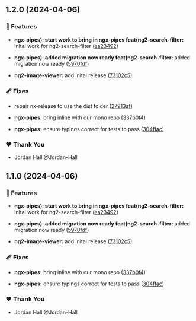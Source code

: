 ## 1.2.0 (2024-04-06)


### 🚀 Features

- **ngx-pipes): start work to bring in ngx-pipes feat(ng2-search-filter:** inital work for ng2-search-filter ([ea23492](https://github.com/danielglejzner/ngx-maintenance/commit/ea23492))

- **ngx-pipes): added migration now ready feat(ng2-search-filter:** added migration now ready ([5970fdf](https://github.com/danielglejzner/ngx-maintenance/commit/5970fdf))

- **ng2-image-viewer:** add inital release ([73102c5](https://github.com/danielglejzner/ngx-maintenance/commit/73102c5))


### 🩹 Fixes

- repair nx-release to use the dist folder ([27913af](https://github.com/danielglejzner/ngx-maintenance/commit/27913af))

- **ngx-pipes:** bring inline with our mono repo ([337b0f4](https://github.com/danielglejzner/ngx-maintenance/commit/337b0f4))

- **ngx-pipes:** ensure typings correct for tests to pass ([304ffac](https://github.com/danielglejzner/ngx-maintenance/commit/304ffac))


### ❤️  Thank You

- Jordan Hall @Jordan-Hall

## 1.1.0 (2024-04-06)


### 🚀 Features

- **ngx-pipes): start work to bring in ngx-pipes feat(ng2-search-filter:** inital work for ng2-search-filter ([ea23492](https://github.com/danielglejzner/ngx-maintenance/commit/ea23492))

- **ngx-pipes): added migration now ready feat(ng2-search-filter:** added migration now ready ([5970fdf](https://github.com/danielglejzner/ngx-maintenance/commit/5970fdf))

- **ng2-image-viewer:** add inital release ([73102c5](https://github.com/danielglejzner/ngx-maintenance/commit/73102c5))


### 🩹 Fixes

- **ngx-pipes:** bring inline with our mono repo ([337b0f4](https://github.com/danielglejzner/ngx-maintenance/commit/337b0f4))

- **ngx-pipes:** ensure typings correct for tests to pass ([304ffac](https://github.com/danielglejzner/ngx-maintenance/commit/304ffac))


### ❤️  Thank You

- Jordan Hall @Jordan-Hall
